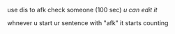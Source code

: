 use dis to afk check someone (100 sec) *u can edit it*

whnever u start ur sentence with "afk" it starts counting


